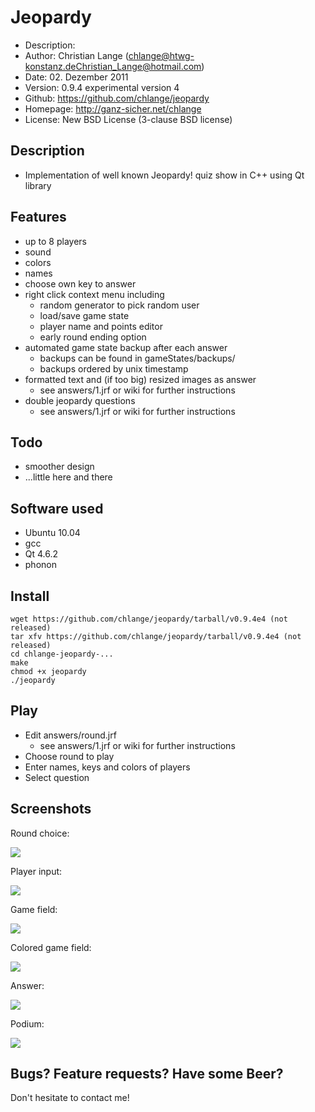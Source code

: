 Jeopardy
========

* Description:	
* Author:	Christian Lange (<chlange@htwg-konstanz.de><Christian_Lange@hotmail.com>)
* Date:		02. Dezember 2011
* Version:	0.9.4 experimental version 4
* Github:	https://github.com/chlange/jeopardy
* Homepage:	http://ganz-sicher.net/chlange
* License:	New BSD License (3-clause BSD license)

Description
-----------

* Implementation of well known Jeopardy! quiz show in C++ using Qt library

Features
--------

* up to 8 players
* sound
* colors
* names
* choose own key to answer
* right click context menu including
	* random generator to pick random user
	* load/save game state
	* player name and points editor
	* early round ending option
* automated game state backup after each answer 
	* backups can be found in gameStates/backups/
	* backups ordered by unix timestamp
* formatted text and (if too big) resized images as answer 
	* see answers/1.jrf or wiki for further instructions
* double jeopardy questions 
	* see answers/1.jrf or wiki for further instructions

Todo
----

* smoother design
* ...little here and there

Software used
-------------

* Ubuntu 10.04
* gcc
* Qt 4.6.2
* phonon

Install
-------

	wget https://github.com/chlange/jeopardy/tarball/v0.9.4e4 (not released)
	tar xfv https://github.com/chlange/jeopardy/tarball/v0.9.4e4 (not released)
	cd chlange-jeopardy-...
	make
	chmod +x jeopardy
	./jeopardy

Play
----

* Edit answers/round.jrf
	* see answers/1.jrf or wiki for further instructions
* Choose round to play
* Enter names, keys and colors of players
* Select question

Screenshots
-----------

Round choice:

![](http://i.imgur.com/PdzVW.png)

Player input:

![](http://i.imgur.com/kZTJF.png)

Game field: 

![](http://i.imgur.com/TojZ7.png)

Colored game field:

![](http://i.imgur.com/4kwY6.png)

Answer:

![](http://i.imgur.com/hMVrk.png)

Podium:

![](http://i.imgur.com/lIQgj.png)

Bugs? Feature requests? Have some Beer?
------------------------------------------

Don't hesitate to contact me!
